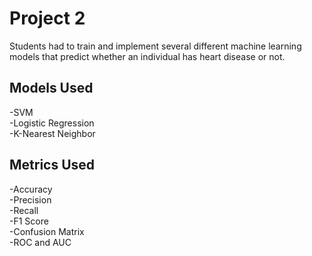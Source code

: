 # Project 2

Students had to train and implement several different machine learning models that predict whether an individual has heart disease or not. 

## Models Used
-SVM  
-Logistic Regression  
-K-Nearest Neighbor  

## Metrics Used
-Accuracy  
-Precision  
-Recall  
-F1 Score  
-Confusion Matrix  
-ROC and AUC  
